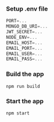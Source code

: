 
### Setup .env file

```js
PORT=...
MONGO_DB_URI=...
JWT_SECRET=...
NODE_ENV=...
EMAIL_HOST=...
EMAIL_PORT=...
EMAIL_USER=...
EMAIL_PASS=...
```

### Build the app

```shell
npm run build
```

### Start the app

```shell
npm start
```
